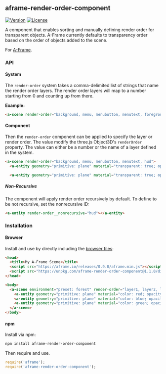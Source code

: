 ## aframe-render-order-component

[![Version](http://img.shields.io/npm/v/aframe-render-order-component.svg?style=flat-square)](https://npmjs.org/package/aframe-render-order-component)
[![License](http://img.shields.io/npm/l/aframe-render-order-component.svg?style=flat-square)](https://npmjs.org/package/aframe-render-order-component)

A component that enables sorting and manually defining render order for
transparent objects. A-Frame currently defaults to transparency order based on
the order of objects added to the scene.

For [A-Frame](https://aframe.io).

### API

#### System

The `render-order` system takes a comma-delimited list of strings that name the
render order layers. The render order layers will map to a number starting from
0 and counting up from there.

**Example:**

```html
<a-scene render-order="background, menu, menubutton, menutext, foreground, hud">
```

#### Component

Then the `render-order` component can be applied to specify the layer or render
order. The value modify the three.js Object3D's `renderOrder` property. The
value can either be a number or the name of a layer defined in the system.

```html
<a-scene render-order="background, menu, menubutton, menutext, hud">
  <a-entity geometry="primitive: plane" material="transparent: true; opacity: 0.5" render-order="foreground"></a-entity>

  <a-entity geometry="primitive: plane" material="transparent: true; opacity: 0.5" render-order="5.5"></a-entity>
```

##### Non-Recursive

The component will apply render order recursively by default. To define to be
not recursive, set the nonrecursive ID:

```html
<a-entity render-order__nonrecursive="hud"></a-entity>
```

### Installation

#### Browser

Install and use by directly including the [browser files](dist):

```html
<head>
  <title>My A-Frame Scene</title>
  <script src="https://aframe.io/releases/0.9.0/aframe.min.js"></script>
  <script src="https://unpkg.com/aframe-render-order-component@1.1.0/dist/aframe-render-order-component.min.js"></script>
</head>

<body>
  <a-scene environment="preset: forest" render-order="layer1, layer2, layer3">
    <a-entity geometry="primitive: plane" material="color: red; opacity: 0.5; transparent: true" position="0 1 -1" render-order="layer3"></a-entity>
    <a-entity geometry="primitive: plane" material="color: blue; opacity: 0.5; transparent: true" position="-0.25 1 -2" render-order="layer2"></a-entity>
    <a-entity geometry="primitive: plane" material="color: green; opacity: 0.5; transparent: true" position="-0.5 1 -3" render-order="layer1"></a-entity>
  </a-scene>
</body>
```

#### npm

Install via npm:

```bash
npm install aframe-render-order-component
```

Then require and use.

```js
require('aframe');
require('aframe-render-order-component');
```
